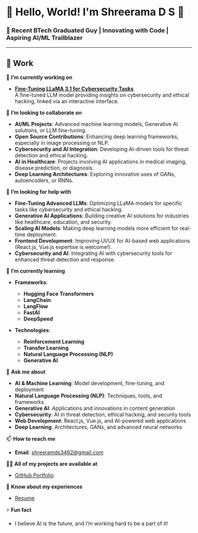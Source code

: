# 👋 Hello, World! I'm Shreerama D S 🌟

### 🌟 Recent BTech Graduated Guy | Innovating with Code | Aspiring AI/ML Trailblazer

---

## 🚀 **Work**

🔭 **I’m currently working on**  
- **[Fine-Tuning LLaMA 3.1 for Cybersecurity Tasks](https://github.com/shreeramdrao/cybersecurity-llama)**  
  A fine-tuned LLM model providing insights on cybersecurity and ethical hacking, linked via an interactive interface.  

👯 **I’m looking to collaborate on**  
- **AI/ML Projects**: Advanced machine learning models, Generative AI solutions, or LLM fine-tuning.  
- **Open Source Contributions**: Enhancing deep learning frameworks, especially in image processing or NLP.  
- **Cybersecurity and AI Integration**: Developing AI-driven tools for threat detection and ethical hacking.  
- **AI in Healthcare**: Projects involving AI applications in medical imaging, disease prediction, or diagnosis.  
- **Deep Learning Architectures**: Exploring innovative uses of GANs, autoencoders, or RNNs.  

🤝 **I’m looking for help with**  
- **Fine-Tuning Advanced LLMs**: Optimizing LLaMA models for specific tasks like cybersecurity and ethical hacking.  
- **Generative AI Applications**: Building creative AI solutions for industries like healthcare, education, and security.  
- **Scaling AI Models**: Making deep learning models more efficient for real-time deployment.  
- **Frontend Development**: Improving UI/UX for AI-based web applications (React.js, Vue.js expertise is welcome!).  
- **Cybersecurity and AI**: Integrating AI with cybersecurity tools for enhanced threat detection and response.  

🌱 **I’m currently learning**  
- **Frameworks**:  
  - **Hugging Face Transformers**  
  - **LangChain**  
  - **LangFlow**  
  - **FastAI**  
  - **DeepSpeed**  

- **Technologies**:  
  - **Reinforcement Learning**  
  - **Transfer Learning**  
  - **Natural Language Processing (NLP)**  
  - **Generative AI**  

💬 **Ask me about**  
- **AI & Machine Learning**: Model development, fine-tuning, and deployment  
- **Natural Language Processing (NLP)**: Techniques, tools, and frameworks  
- **Generative AI**: Applications and innovations in content generation  
- **Cybersecurity**: AI in threat detection, ethical hacking, and security tools  
- **Web Development**: React.js, Vue.js, and AI-powered web applications  
- **Deep Learning**: Architectures, GANs, and advanced neural networks  

📫 **How to reach me**  
- **Email**: shreeramds3462@gmail.com 

👨‍💻 **All of my projects are available at**  
- [GitHub Portfolio](https://github.com/shreeramdrao)   

📄 **Know about my experiences**  
- [Resume](https://drive.google.com/file/d/1ZeiKzLgHoU-8lNAfkkCK9m64hwZsMHKx/view?usp=sharing)  

⚡ **Fun fact**  
- I believe AI is the future, and I’m working hard to be a part of it!  
